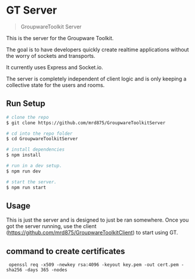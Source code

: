 # GT Server

> GroupwareToolkit Server

This is the server for the Groupware Toolkit.

The goal is to have developers quickly create realtime applications without the worry of sockets and transports.

It currently uses Express and Socket.io.

The server is completely independent of client logic and is only keeping a collective state for the users and rooms.

## Run Setup

```bash
# clone the repo
$ git clone https://github.com/mrd875/GroupwareToolkitServer

# cd into the repo folder
$ cd GroupwareToolkitServer

# install dependencies
$ npm install

# run in a dev setup.
$ npm run dev

# start the server.
$ npm run start
```

## Usage

This is just the server and is designed to just be ran somewhere. Once you got the server running, use the client (https://github.com/mrd875/GroupwareToolkitClient) to start using GT.


## command to create certificates 
` openssl req -x509 -newkey rsa:4096 -keyout key.pem -out cert.pem -sha256 -days 365 -nodes`